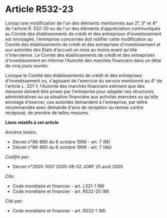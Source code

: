 # Article R532-23

Lorsqu'une modification de l'un des éléments mentionnés aux 2°, 3° et 4° de l'article R. 532-20 ou de l'un des éléments
d'appréciation communiqués au Comité des établissements de crédit et des entreprises d'investissement est envisagée,
l'entreprise concernée doit notifier cette modification au Comité des établissements de crédit et des entreprises
d'investissement et aux autorités des Etats d'accueil un mois au moins avant qu'elle n'intervienne. Le Comité des
établissements de crédit et des entreprises d'investissement en informe l'Autorité des marchés financiers dans un délai de
cinq jours ouvrés.

Lorsque le Comité des établissements de crédit et des entreprises d'investissement ou, s'agissant de l'exercice du service
mentionné au 4° de l'article L. 321-1, l'Autorité des marchés financiers estiment que des mesures doivent être prises par
l'entreprise pour adapter ses structures administratives ou sa situation financière aux activités exercées ou qu'elle
envisage d'exercer, ces autorités demandent à l'entreprise, par lettre recommandée avec demande d'avis de réception ou remise
contre récépissé, de prendre de telles mesures.

**Liens relatifs à cet article**

_Anciens textes_:

  - Décret n°96-880 du 8 octobre 1996 - art. 7 (M)
  - Décret n°96-880 du 8 octobre 1996 - art. 7 (Ab)

_Codifié par_:

  - Décret n°2005-1007 2005-08-02 JORF 25 août 2005

_Cite_:

  - Code monétaire et financier - art. L321-1 (M)
  - Code monétaire et financier - art. R532-20 (M)

_Cité par_:

  - Code monétaire et financier - art. R532-1 (M)
